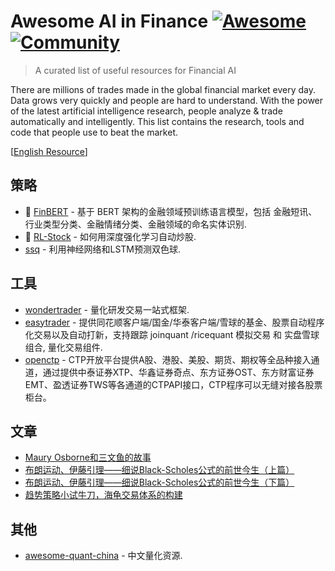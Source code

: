 # Awesome AI in Finance [![Awesome](https://awesome.re/badge.svg)](https://github.com/sindresorhus/awesome) [![Community](https://img.shields.io/discord/733027681184251937.svg?style=flat&label=Join%20Community&color=7289DA)](https://discord.gg/cqaUf47)

> A curated list of useful resources for Financial AI

There are millions of trades made in the global financial market every day. Data grows very quickly and people are hard to understand. With the power of the latest artificial intelligence research, people analyze & trade automatically and intelligently. This list contains the research, tools and code that people use to beat the market.

[[English Resource](./README.md)]

## 策略

- 🌟 [FinBERT](https://github.com/valuesimplex/FinBERT) - 基于 BERT 架构的金融领域预训练语言模型，包括 金融短讯、行业类型分类、金融情绪分类、金融领域的命名实体识别.
- 🌟 [RL-Stock](https://github.com/wangshub/RL-Stock) - 如何用深度强化学习自动炒股.
- [ssq](https://github.com/Liang-yc/ssq) - 利用神经网络和LSTM预测双色球.

## 工具

- [wondertrader](https://github.com/wondertrader/wondertrader) - 量化研发交易一站式框架.
- [easytrader](https://github.com/shidenggui/easytrader) - 提供同花顺客户端/国金/华泰客户端/雪球的基金、股票自动程序化交易以及自动打新，支持跟踪 joinquant /ricequant 模拟交易 和 实盘雪球组合, 量化交易组件.
- [openctp](https://github.com/krenx1983/openctp) - CTP开放平台提供A股、港股、美股、期货、期权等全品种接入通道，通过提供中泰证券XTP、华鑫证券奇点、东方证券OST、东方财富证券EMT、盈透证券TWS等各通道的CTPAPI接口，CTP程序可以无缝对接各股票柜台。

## 文章

- [Maury Osborne和三文鱼的故事](https://zhuanlan.zhihu.com/p/20586843)
- [布朗运动、伊藤引理——细说Black-Scholes公式的前世今生（上篇）](https://zhuanlan.zhihu.com/p/32664487) 
- [布朗运动、伊藤引理——细说Black-Scholes公式的前世今生（下篇）](https://zhuanlan.zhihu.com/p/32746192)
- [趋势策略小试牛刀，海龟交易体系的构建](https://www.ricequant.com/community/topic/62/%E8%B6%8B%E5%8A%BF%E7%AD%96%E7%95%A5%E5%B0%8F%E8%AF%95%E7%89%9B%E5%88%80-%E6%B5%B7%E9%BE%9F%E4%BA%A4%E6%98%93%E4%BD%93%E7%B3%BB%E7%9A%84%E6%9E%84%E5%BB%BA)

## 其他

- [awesome-quant-china](https://github.com/thuquant/awesome-quant) - 中文量化资源.
